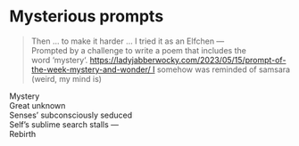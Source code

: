 # Mysterious prompts  
> Then … to make it harder … I tried it as an Elfchen —  
> Prompted by a challenge to write a poem that includes the word ‘mystery‘. https://ladyjabberwocky.com/2023/05/15/prompt-of-the-week-mystery-and-wonder/ I somehow was reminded of samsara (weird, my mind is)  

Mystery  
Great unknown  
Senses’ subconsciously seduced  
Self’s sublime search stalls —  
Rebirth   
  
  

